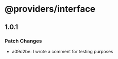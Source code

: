 # @providers/interface

## 1.0.1

### Patch Changes

-   a09d2be: I wrote a comment for testing purposes
